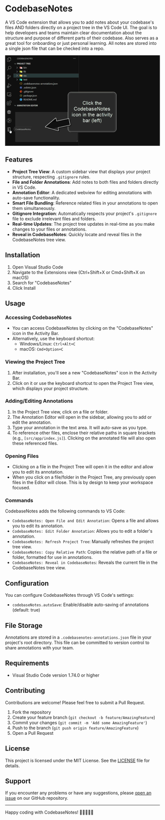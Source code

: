 # CodebaseNotes

A VS Code extension that allows you to add notes about your codebase's files AND folders directly on a project tree in the VS Code UI. The goal is to help developers and teams maintain clear documentation about the structure and purpose of different parts of their codebase. Also serves as a great tool for onboarding or just personal learning. All notes are stored into a single json file that can be checked into a repo.

![CodebaseNotes Demo](https://raw.githubusercontent.com/Firebrand/codebasenotes/main/resources/demo4.gif)

## Features

- **Project Tree View**: A custom sidebar view that displays your project structure, respecting `.gitignore` rules.
- **File and Folder Annotations**: Add notes to both files and folders directly in VS Code.
- **Annotation Editor**: A dedicated webview for editing annotations with auto-save functionality.
- **Smart File Bundling**: Reference related files in your annotations to open them simultaneously.
- **Gitignore Integration**: Automatically respects your project's `.gitignore` file to exclude irrelevant files and folders.
- **Real-time Updates**: The project tree updates in real-time as you make changes to your files or annotations.
- **Reveal in CodebaseNotes**: Quickly locate and reveal files in the CodebaseNotes tree view.

## Installation

1. Open Visual Studio Code
2. Navigate to the Extensions view (Ctrl+Shift+X or Cmd+Shift+X on macOS)
3. Search for "CodebaseNotes"
4. Click Install

## Usage

### Accessing CodebaseNotes

- You can access CodebaseNotes by clicking on the "CodebaseNotes" icon in the Activity Bar.
- Alternatively, use the keyboard shortcut:
  - Windows/Linux: `Ctrl+Alt+C`
  - macOS: `Cmd+Option+C`

### Viewing the Project Tree

1. After installation, you'll see a new "CodebaseNotes" icon in the Activity Bar.
2. Click on it or use the keyboard shortcut to open the Project Tree view, which displays your project structure.

### Adding/Editing Annotations

1. In the Project Tree view, click on a file or folder.
2. The Annotation Editor will open in the sidebar, allowing you to add or edit the annotation.
3. Type your annotation in the text area. It will auto-save as you type.
4. To reference other files, enclose their relative paths in square brackets (e.g., `[src/app/index.js]`). Clicking on the annotated file will also open these referenced files.

### Opening Files

- Clicking on a file in the Project Tree will open it in the editor and allow you to edit its annotation.
- When you click on a file/folder in the Project Tree, any previously open files in the Editor will close. This is by design to keep your workspace focused.

### Commands

CodebaseNotes adds the following commands to VS Code:

- `CodebaseNotes: Open File and Edit Annotation`: Opens a file and allows you to edit its annotation.
- `CodebaseNotes: Edit Folder Annotation`: Allows you to edit a folder's annotation.
- `CodebaseNotes: Refresh Project Tree`: Manually refreshes the project tree view.
- `CodebaseNotes: Copy Relative Path`: Copies the relative path of a file or folder, formatted for use in annotations.
- `CodebaseNotes: Reveal in CodebaseNotes`: Reveals the current file in the CodebaseNotes tree view.

## Configuration

You can configure CodebaseNotes through VS Code's settings:

- `codebaseNotes.autoSave`: Enable/disable auto-saving of annotations (default: true)

## File Storage

Annotations are stored in a `.codebasenotes-annotations.json` file in your project's root directory. This file can be committed to version control to share annotations with your team.

## Requirements

- Visual Studio Code version 1.74.0 or higher

## Contributing

Contributions are welcome! Please feel free to submit a Pull Request.

1. Fork the repository
2. Create your feature branch (`git checkout -b feature/AmazingFeature`)
3. Commit your changes (`git commit -m 'Add some AmazingFeature'`)
4. Push to the branch (`git push origin feature/AmazingFeature`)
5. Open a Pull Request

## License

This project is licensed under the MIT License. See the [LICENSE](LICENSE) file for details.

## Support

If you encounter any problems or have any suggestions, please [open an issue](https://github.com/Firebrand/codebasenotes/issues) on our GitHub repository.

---

Happy coding with CodebaseNotes! 📝👨‍💻👩‍💻
